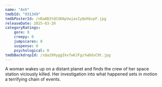 ```yaml
---
name: "Ash"
tmdbId: "931349"
tmdbPosterId: /nRa8B3tQCUK6pVwjasIyQehbvpF.jpg
releaseDate: 2025-03-20
categoryRatings:
    gore: 0
    creepy: 0
    jumpscares: 0
    suspense: 0
    psychological: 0
tmdbBackdropId: /sQa299yggIkxfwKJFgzYwDdsC9t.jpg
---
```

A woman wakes up on a distant planet and finds the crew of her space station viciously killed. Her investigation into what happened sets in motion a terrifying chain of events.

